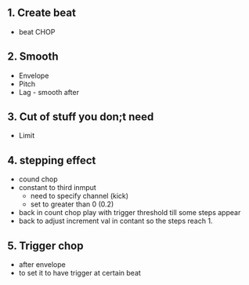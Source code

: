 ## 1. Create beat
- beat CHOP
## 2. Smooth
- Envelope
- Pitch
- Lag - smooth after
## 3. Cut of stuff you don;t need
- Limit
## 4. stepping effect
- cound chop
- constant to third inmput 
  - need to specify channel (kick) 
  - set to greater than 0 (0.2)
- back in count chop play with trigger threshold till some steps appear
- back to adjust increment val in contant so the steps reach 1. 
## 5. Trigger chop
- after envelope
- to set it to have trigger at certain beat


